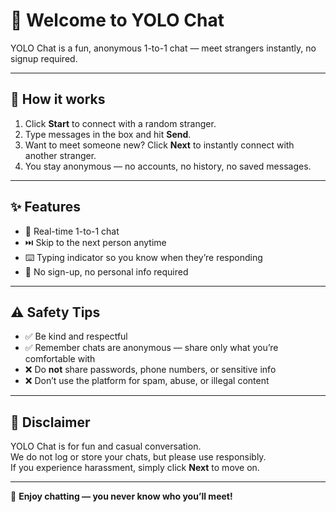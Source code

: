# 🎉 Welcome to YOLO Chat

YOLO Chat is a fun, anonymous 1-to-1 chat — meet strangers instantly, no signup required.  

---

## 🔗 How it works
1. Click **Start** to connect with a random stranger.  
2. Type messages in the box and hit **Send**.  
3. Want to meet someone new? Click **Next** to instantly connect with another stranger.  
4. You stay anonymous — no accounts, no history, no saved messages.  

---

## ✨ Features
- 💬 Real-time 1-to-1 chat  
- ⏭️ Skip to the next person anytime  
- ⌨️ Typing indicator so you know when they’re responding  
- 🚫 No sign-up, no personal info required  

---

## ⚠️ Safety Tips
- ✅ Be kind and respectful  
- ✅ Remember chats are anonymous — share only what you’re comfortable with  
- ❌ Do **not** share passwords, phone numbers, or sensitive info  
- ❌ Don’t use the platform for spam, abuse, or illegal content  

---

## 📜 Disclaimer
YOLO Chat is for fun and casual conversation.  
We do not log or store your chats, but please use responsibly.  
If you experience harassment, simply click **Next** to move on.  

---

🎯 **Enjoy chatting — you never know who you’ll meet!**
